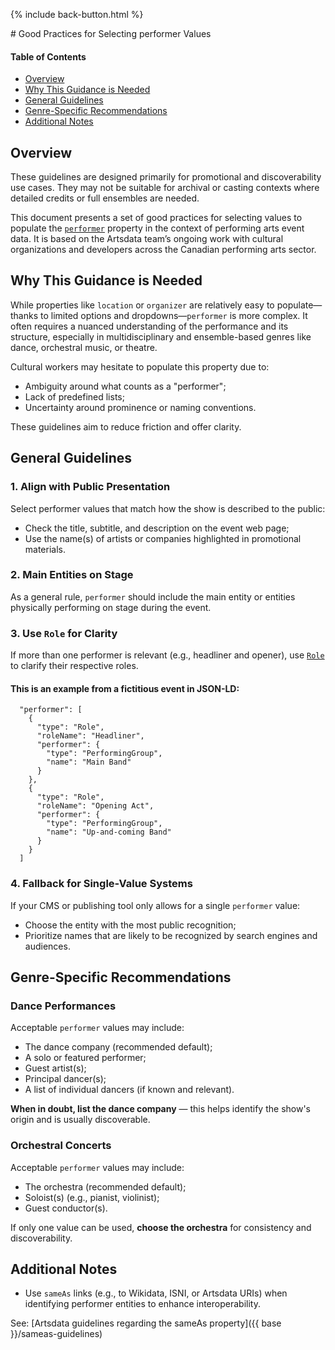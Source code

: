 <p>{% include back-button.html %}</p>
# Good Practices for Selecting performer Values

#### Table of Contents
* [Overview](#overview)
* [Why This Guidance is Needed](#why-this-guidance-is-needed)
* [General Guidelines](#general-guidelines)
* [Genre-Specific Recommendations](#genre-specific-recommendations)
* [Additional Notes](#additional-notes)

## Overview

These guidelines are designed primarily for promotional and discoverability use cases. They may not be suitable for archival or casting contexts where detailed credits or full ensembles are needed.

This document presents a set of good practices for selecting values to populate the [`performer`](https://schema.org/performer) property in the context of performing arts event data. It is based on the Artsdata team’s ongoing work with cultural organizations and developers across the Canadian performing arts sector.

## Why This Guidance is Needed

While properties like `location` or `organizer` are relatively easy to populate—thanks to limited options and dropdowns—`performer` is more complex. It often requires a nuanced understanding of the performance and its structure, especially in multidisciplinary and ensemble-based genres like dance, orchestral music, or theatre.

Cultural workers may hesitate to populate this property due to:

- Ambiguity around what counts as a "performer";
- Lack of predefined lists;
- Uncertainty around prominence or naming conventions.

These guidelines aim to reduce friction and offer clarity.

## General Guidelines

### 1. Align with Public Presentation

Select performer values that match how the show is described to the public:

- Check the title, subtitle, and description on the event web page;
- Use the name(s) of artists or companies highlighted in promotional materials.

### 2. Main Entities on Stage

As a general rule, `performer` should include the main entity or entities physically performing on stage during the event.

### 3. Use `Role` for Clarity

If more than one performer is relevant (e.g., headliner and opener), use [`Role`](https://schema.org/Role) to clarify their respective roles.

#### This is an example from a fictitious event in JSON-LD:

```
  "performer": [
    {
      "type": "Role",
      "roleName": "Headliner",
      "performer": {
        "type": "PerformingGroup",
        "name": "Main Band"
      }
    },
    {
      "type": "Role",
      "roleName": "Opening Act",
      "performer": {
        "type": "PerformingGroup",
        "name": "Up-and-coming Band"
      }
    }
  ]
```
### 4. Fallback for Single-Value Systems

If your CMS or publishing tool only allows for a single `performer` value:

- Choose the entity with the most public recognition;
- Prioritize names that are likely to be recognized by search engines and audiences.

## Genre-Specific Recommendations

### Dance Performances

Acceptable `performer` values may include:

- The dance company (recommended default);
- A solo or featured performer;
- Guest artist(s);
- Principal dancer(s);
- A list of individual dancers (if known and relevant).

**When in doubt, list the dance company** — this helps identify the show's origin and is usually discoverable.

### Orchestral Concerts

Acceptable `performer` values may include:

- The orchestra (recommended default);
- Soloist(s) (e.g., pianist, violinist);
- Guest conductor(s).

If only one value can be used, **choose the orchestra** for consistency and discoverability.

## Additional Notes

- Use `sameAs` links (e.g., to Wikidata, ISNI, or Artsdata URIs) when identifying performer entities to enhance interoperability.

See: [Artsdata guidelines regarding the sameAs property]({{ base }}/sameas-guidelines)
